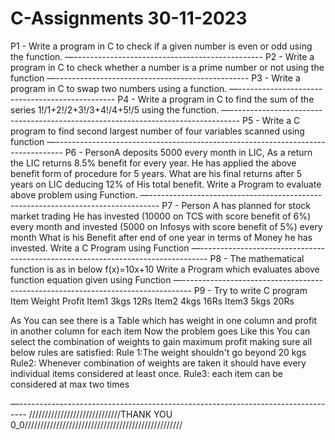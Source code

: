 # C-Assignments 30-11-2023

P1 - Write a program in C to check if a given number is even or odd using the function.
—-----------------------------------------------
P2 - Write a program in C to check whether a number is a prime number or not using the function
—------------------------------------------------
P3 - Write a program in C to swap two numbers using a function. 
—-----------------------------------------------
P4 - Write a program in C to find the sum of the series 1!/1+2!/2+3!/3+4!/4+5!/5 using the function. 
—--------------------------------------------------------------------------------
P5 - Write a C program to find second largest number of four variables scanned using function
—--------------------------------------------------------------------------------
P6 - 
PersonA deposits 5000 every month in LIC, As a return the LIC returns 8.5% benefit for every year.
He has applied the above benefit form of procedure for 5 years.
What are his final returns after 5 years on LIC deducing 12% of His total benefit.
Write a Program to evaluate above problem using Function.
—--------------------------------------------------------------------------------
P7 - 
Person A has planned for stock market trading 
He has invested (10000 on TCS with score benefit of 6%) every month
and invested (5000 on Infosys with score benefit of 5%) every month
What is his Benefit after end of one year in terms of Money he has invested.
Write a C Program using Function
—--------------------------------------------------------------------------------
P8 - 
The mathematical function is as in below
f(x)=10x+10
Write a Program which evaluates above function equation given using Function
—--------------------------------------------------------------------------------
P9 -
Try to write C program
       Item             Weight             Profit
       Item1            3kgs               12Rs
       Item2            4kgs               16Rs
       Item3            5kgs               20Rs

As You can see there is a Table which has weight in one column and profit in another column for each item
Now the problem goes Like this
You can select the combination of weights to gain maximum profit  making sure all below rules are satisfied:
Rule 1:The weight shouldn't go beyond 20 kgs 
Rule2: Whenever combination of weights are taken it should have every individual items considered at least once.
Rule3: each item can be considered at max two times 

—--------------------------------------------------------------------------------
/////////////////////////////THANK YOU 0_0//////////////////////////////////////////////////








      





